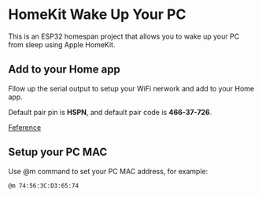 # HomeKit Wake Up Your PC

This is an ESP32 homespan project that allows you to wake up your PC from sleep using Apple HomeKit.

## Add to your Home app

Fllow up the serial output to setup your WiFi nerwork and add to your Home app.

Default pair pin is **HSPN**, and default pair code is **466-37-726**.

[Feference](https://github.com/HomeSpan/HomeSpan/blob/master/docs/QRCodes.md)

## Setup your PC MAC

Use @m command to set your PC MAC address, for example:

```sh
@m 74:56:3C:D3:65:74
```

